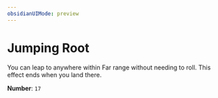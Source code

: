 ```yaml
---
obsidianUIMode: preview
---
```

# Jumping Root

You can leap to anywhere within Far range without needing to roll. This effect ends when you land there.

**Number**: `17`